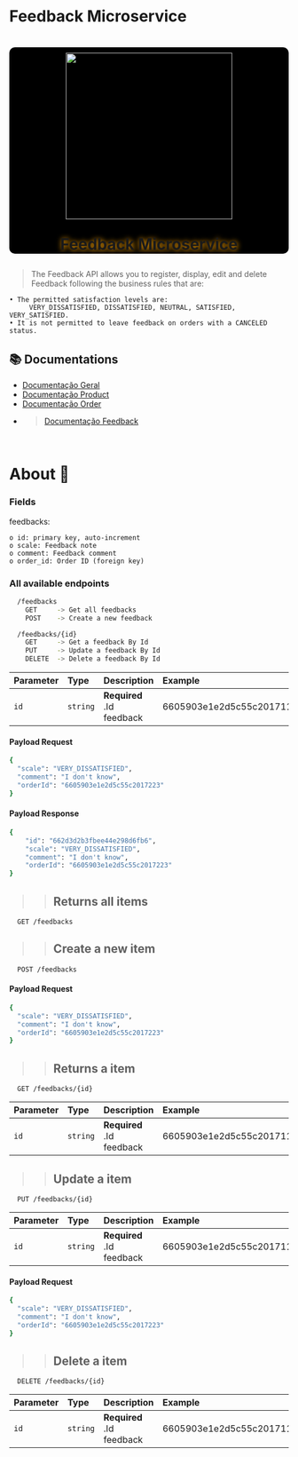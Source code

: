 # Feedback Microservice

<h1 align="center" style="text-align: center; background-color: #000; border-radius: 10px">  
    <img src = "https://github.com/ThiagoMdO/SpringBoot_Challenge_Book_Store/assets/128644651/6a67ae4f-afb2-4602-9326-b4fc97882cae" style="margin-top: 10px; height: 300px; width: 300px ">
    <p style="text-shadow : 1px 1px 10px orange">Feedback Microservice</p>
</h1>


>The Feedback API allows you to register, display, edit and delete Feedback following the business rules that are:

    • The permitted satisfaction levels are:
         VERY_DISSATISFIED, DISSATISFIED, NEUTRAL, SATISFIED, VERY_SATISFIED.
    • It is not permitted to leave feedback on orders with a CANCELED status.


## 📚 Documentations

- [Documentação Geral](https://github.com/ThiagoMdO/SpringBoot_Challenge_Book_Store)
- [Documentação Product](https://github.com/ThiagoMdO/SpringBoot_Challenge_Book_Store/tree/main/ms-products)
- [Documentação Order](https://github.com/ThiagoMdO/SpringBoot_Challenge_Book_Store/tree/main/ms-orders)
- >[Documentação Feedback](https://github.com/ThiagoMdO/SpringBoot_Challenge_Book_Store/tree/main/ms-feedback)


<br/>

<h1>About 🤝</h1>

### Fields
feedbacks:

    o id: primary key, auto-increment
    o scale: Feedback note
    o comment: Feedback comment
    o order_id: Order ID (foreign key)

### All available endpoints

```bash
  /feedbacks
    GET     -> Get all feedbacks
    POST    -> Create a new feedback

  /feedbacks/{id}
    GET     -> Get a feedback By Id
    PUT     -> Update a feedback By Id
    DELETE  -> Delete a feedback By Id 
```
| Parameter   | Type       | Description                           | Example |
| :---------- | :--------- | :---------------------------------- | :------------|
| `id` | `string` | **Required** .Id feedback | 6605903e1e2d5c55c2017111

#### Payload Request
```bash
{
  "scale": "VERY_DISSATISFIED",
  "comment": "I don't know",
  "orderId": "6605903e1e2d5c55c2017223"
}
```

#### Payload Response
```bash
{
    "id": "662d3d2b3fbee44e298d6fb6",
    "scale": "VERY_DISSATISFIED",
    "comment": "I don't know",
    "orderId": "6605903e1e2d5c55c2017223"
}
```

>>## Returns all items

```http
  GET /feedbacks
```

>>## Create a new item

```http
  POST /feedbacks
```

#### Payload Request

```bash
{
  "scale": "VERY_DISSATISFIED",
  "comment": "I don't know",
  "orderId": "6605903e1e2d5c55c2017223"
}
```

>>## Returns a item

```http
  GET /feedbacks/{id}
```
| Parameter   | Type       | Description                           | Example |
| :---------- | :--------- | :---------------------------------- | :------------|
| `id` | `string` | **Required** .Id feedback | 6605903e1e2d5c55c2017111


>>## Update a item

```http
  PUT /feedbacks/{id}
```
| Parameter   | Type       | Description                           | Example |
| :---------- | :--------- | :---------------------------------- | :------------|
| `id` | `string` | **Required** .Id feedback | 6605903e1e2d5c55c2017111

#### Payload Request
```bash
{
  "scale": "VERY_DISSATISFIED",
  "comment": "I don't know",
  "orderId": "6605903e1e2d5c55c2017223"
}
```

>>## Delete a item

```http
  DELETE /feedbacks/{id}
```
| Parameter   | Type       | Description                           | Example |
| :---------- | :--------- | :---------------------------------- | :------------|
| `id` | `string` | **Required** .Id feedback | 6605903e1e2d5c55c2017111
